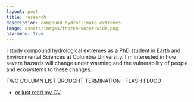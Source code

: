 ```yaml
---
layout: post
title: research
description: compound hydroclimate extremes
image: assets/images/frozen-water-wide.png
nav-menu: true
---
```


I study compound hydrological extremes as a PhD student in Earth and Environmental Sciences at Columbia University. I'm interested in how severe hazards will change under warming and the vulnerability of people and ecosystems to these changes. 


TWO COLUMN LIST 
DROUGHT TERMINATION | FLASH FLOOD 


<ul class="actions">
	<li><a href="assets/assets/miv_CV.pdf" class="button special">or just read my CV</a></li>
	<!-- <li><a href="#" class="button">Default</a></li> --> 
</ul>

